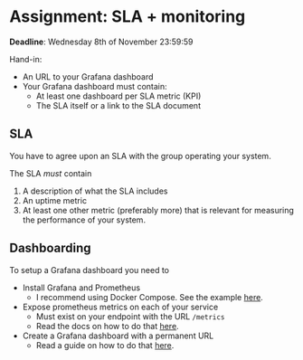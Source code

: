 # Assignment: SLA + monitoring

**Deadline**: Wednesday 8th of November 23:59:59

Hand-in:
* An URL to your Grafana dashboard
* Your Grafana dashboard must contain:
  - At least one dashboard per SLA metric (KPI)
  - The SLA itself or a link to the SLA document

## SLA
You have to agree upon an SLA with the group operating your system.

The SLA *must* contain
1. A description of what the SLA includes
2. An uptime metric
4. At least one other metric (preferably more) that is relevant for
   measuring the performance of your system.

## Dashboarding

To setup a Grafana dashboard you need to
* Install Grafana and Prometheus
  - I recommend using Docker Compose. See the example [here](https://docs.docker.com/compose/compose-file/#compose-file-structure-and-examples).
* Expose prometheus metrics on each of your service
  - Must exist on your endpoint with the URL ```/metrics```
  - Read the docs on how to do that [here](https://prometheus.io/docs/instrumenting/clientlibs/).
* Create a Grafana dashboard with a permanent URL
  - Read a guide on how to do that [here](http://docs.grafana.org/guides/getting_started/).
